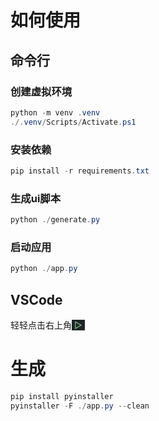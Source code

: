 # 如何使用
## 命令行
### 创建虚拟环境
``` powershell
python -m venv .venv
./.venv/Scripts/Activate.ps1
```

### 安装依赖
``` powershell
pip install -r requirements.txt
```

### 生成ui脚本
``` powershell
python ./generate.py
```

### 启动应用
``` powershell
python ./app.py
```

## VSCode
轻轻点击右上角<font color="#89D185" style="background: rgb(33,37,43);">&nbsp;▷&nbsp;</font>

# 生成
``` powershell
pip install pyinstaller
pyinstaller -F ./app.py --clean
```